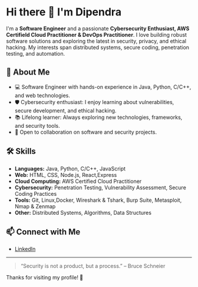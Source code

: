 # Hi there 👋 I'm Dipendra

I'm a **Software Engineer** and a passionate **Cybersecurity Enthusiast, AWS Certifield Cloud Practitioner & DevOps Practitioner**. I love building robust software solutions and exploring the latest in security, privacy, and ethical hacking. My interests span distributed systems, secure coding, penetration testing, and automation.

## 🚀 About Me

- 💻 Software Engineer with hands-on experience in Java, Python, C/C++, and web technologies.
- 🛡️ Cybersecurity enthusiast: I enjoy learning about vulnerabilities, secure development, and ethical hacking.
- 📚 Lifelong learner: Always exploring new technologies, frameworks, and security tools.
- 🤝 Open to collaboration on software and security projects.

## 🛠️ Skills

- **Languages:** Java, Python, C/C++, JavaScript
- **Web:** HTML, CSS, Node.js, React,Express
- **Cloud Computing:** AWS Certified Cloud Practitioner
- **Cybersecurity:** Penetration Testing, Vulnerability Assessment, Secure Coding Practices
- **Tools:** Git, Linux,Docker, Wireshark & Tshark, Burp Suite, Metasploit, Nmap & Zenmap
- **Other:** Distributed Systems, Algorithms, Data Structures

## 📫 Connect with Me

- [LinkedIn](www.linkedin.com/in/dipendra-raut-kurmi-36a053275)

---

> “Security is not a product, but a process.” – Bruce Schneier

Thanks for visiting my profile! 🚀
